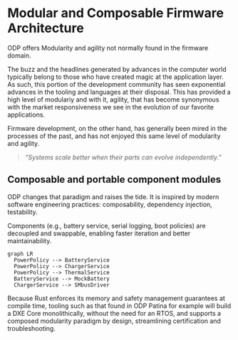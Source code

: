 # Modular and Composable Firmware Architecture

ODP offers Modularity and agility not normally found in the firmware domain.

The buzz and the headlines generated by advances in the computer world typically belong to those
who have created magic at the application layer. As such, this portion of the development community has seen exponential advances in the tooling and languages at their disposal.  This has provided a high level of modulariy and with it, agility, that has become synonymous with the market responsiveness we see in the evolution of our favorite applications.

Firmware development, on the other hand, has generally been mired in the processes of the past, and has
not enjoyed this same level of modularity and agility.

> _“Systems scale better when their parts can evolve independently.”_

## Composable and portable component modules

ODP changes that paradigm and raises the tide. It is inspired by modern software engineering practices: composability, dependency injection, testability.

Components (e.g., battery service, serial logging, boot policies) are decoupled and swappable, enabling faster iteration and better maintainability.

```mermaid
graph LR
  PowerPolicy --> BatteryService
  PowerPolicy --> ChargerService
  PowerPolicy --> ThermalService
  BatteryService --> MockBattery
  ChargerService --> SMbusDriver
 ``` 
Because Rust enforces its memory and safety management guarantees at compile time, tooling such as that found in ODP Patina for example will build a DXE Core monolithically, without the need for an RTOS, and supports a composed modularity paradigm by design, streamlining certification and troubleshooting.

